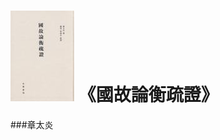 
![](https://github.com/NieHao/niehao_books/blob/master/%E5%9C%8B%E6%95%85/image/%E5%9C%8B%E6%95%85%E8%AB%96%E8%A1%A1%E7%96%8F%E8%AD%89.jpg)
《國故論衡疏證》
================

###章太炎

